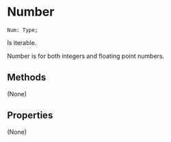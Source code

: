 # Number

```
Num: Type;
```

Is iterable.

Number is for both integers and floating point numbers.

## Methods

(None)

## Properties

(None)